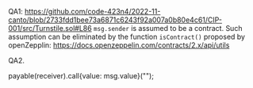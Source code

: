 QA1: 
https://github.com/code-423n4/2022-11-canto/blob/2733fdd1bee73a6871c6243f92a007a0b80e4c61/CIP-001/src/Turnstile.sol#L86
``msg.sender`` is assumed to be a contract. Such assumption can be eliminated by the function ``isContract()`` proposed by openZepplin: 
https://docs.openzeppelin.com/contracts/2.x/api/utils

QA2. 

payable(receiver).call{value: msg.value}("");
